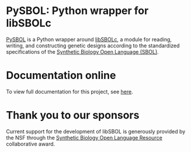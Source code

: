 PySBOL: Python wrapper for libSBOLc
======================================

[PySBOL](http://synbiodex.github.io/pySBOL/index.html) is a Python wrapper around [libSBOLc](https://github.com/SynBioDex/libSBOLc), a module for reading, writing, and constructing genetic designs according to the standardized specifications of the [Synthetic Biology Open Language (SBOL)](http://www.sbolstandard.org/).  

Documentation online
====================

To view full documentation for this project, see [here](http://synbiodex.github.io/pySBOL/index.html).

Thank you to our sponsors
=========================

Current support for the development of libSBOL is generously provided by the NSF through the [Synthetic Biology Open Language Resource](http://www.nsf.gov/awardsearch/showAward?AWD_ID=1355909) collaborative award.
